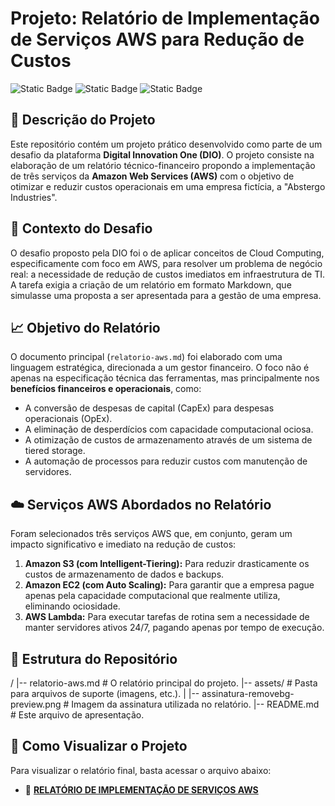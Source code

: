 # Projeto: Relatório de Implementação de Serviços AWS para Redução de Custos

![Static Badge](https://img.shields.io/badge/Plataforma-DIO-blue)
![Static Badge](https://img.shields.io/badge/Tecnologia-AWS-orange)
![Static Badge](https://img.shields.io/badge/Status-Concluído-brightgreen)

## 📖 Descrição do Projeto

Este repositório contém um projeto prático desenvolvido como parte de um desafio da plataforma **Digital Innovation One (DIO)**. O projeto consiste na elaboração de um relatório técnico-financeiro propondo a implementação de três serviços da **Amazon Web Services (AWS)** com o objetivo de otimizar e reduzir custos operacionais em uma empresa fictícia, a "Abstergo Industries".

## 🎯 Contexto do Desafio

O desafio proposto pela DIO foi o de aplicar conceitos de Cloud Computing, especificamente com foco em AWS, para resolver um problema de negócio real: a necessidade de redução de custos imediatos em infraestrutura de TI. A tarefa exigia a criação de um relatório em formato Markdown, que simulasse uma proposta a ser apresentada para a gestão de uma empresa.

## 📈 Objetivo do Relatório

O documento principal (`relatorio-aws.md`) foi elaborado com uma linguagem estratégica, direcionada a um gestor financeiro. O foco não é apenas na especificação técnica das ferramentas, mas principalmente nos **benefícios financeiros e operacionais**, como:

-   A conversão de despesas de capital (CapEx) para despesas operacionais (OpEx).
-   A eliminação de desperdícios com capacidade computacional ociosa.
-   A otimização de custos de armazenamento através de um sistema de tiered storage.
-   A automação de processos para reduzir custos com manutenção de servidores.

## ☁️ Serviços AWS Abordados no Relatório

Foram selecionados três serviços AWS que, em conjunto, geram um impacto significativo e imediato na redução de custos:

1.  **Amazon S3 (com Intelligent-Tiering):** Para reduzir drasticamente os custos de armazenamento de dados e backups.
2.  **Amazon EC2 (com Auto Scaling):** Para garantir que a empresa pague apenas pela capacidade computacional que realmente utiliza, eliminando ociosidade.
3.  **AWS Lambda:** Para executar tarefas de rotina sem a necessidade de manter servidores ativos 24/7, pagando apenas por tempo de execução.

## 📂 Estrutura do Repositório
/
|-- relatorio-aws.md     # O relatório principal do projeto.
|-- assets/              # Pasta para arquivos de suporte (imagens, etc.).
|   |-- assinatura-removebg-preview.png   # Imagem da assinatura utilizada no relatório.
|-- README.md            # Este arquivo de apresentação.


## 🚀 Como Visualizar o Projeto

Para visualizar o relatório final, basta acessar o arquivo abaixo:

-   📄 **[RELATÓRIO DE IMPLEMENTAÇÃO DE SERVIÇOS AWS](./relatorio-aws.md)**
